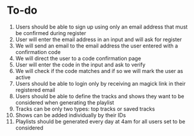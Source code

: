 # To-do

1. Users should be able to sign up using only an email address that must be confirmed during register
  1. User will enter the email address in an input and will ask for register
  2. We will send an email to the email address the user entered with a confirmation code
  3. We will direct the user to a code confirmation page
  4. User will enter the code in the input and ask to verify
  5. We will check if the code matches and if so we will mark the user as active
2. Users should be able to login only by receiving an magick link in their registered email
3. Users should be able to define the tracks and shows they want to be considered when generating the playlist
4. Tracks can be only two types: top tracks or saved tracks
5. Shows can be added individually by their IDs
6. Playlists should be generated every day at 4am for all users set to be considered
